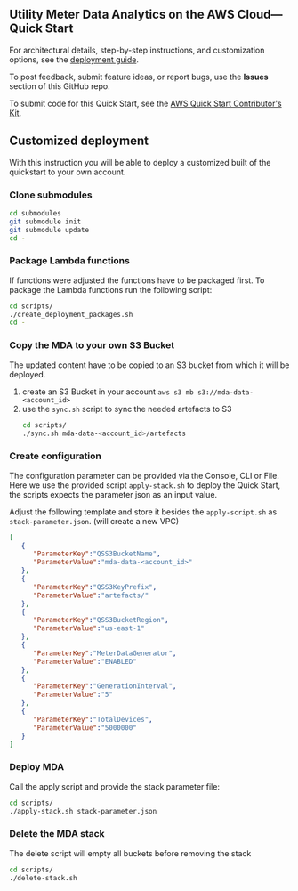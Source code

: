 ## Utility Meter Data Analytics on the AWS Cloud—Quick Start

For architectural details, step-by-step instructions, and customization options, see the [deployment guide](https://aws-quickstart.github.io/quickstart-aws-utility-meter-data-analytics-platform/).

To post feedback, submit feature ideas, or report bugs, use the **Issues** section of this GitHub repo. 

To submit code for this Quick Start, see the [AWS Quick Start Contributor's Kit](https://aws-quickstart.github.io/).


## Customized deployment

With this instruction you will be able to deploy a customized built of the quickstart to your own account.

### Clone submodules
```bash
cd submodules
git submodule init 
git submodule update
cd -
```

### Package Lambda functions

If functions were adjusted the functions have to be packaged first.
To package the Lambda functions run the following script:

```bash
cd scripts/
./create_deployment_packages.sh
cd -
```

### Copy the MDA to your own S3 Bucket

The updated content have to be copied to an S3 bucket from which it will be deployed.

1. create an S3 Bucket in your account
   `aws s3 mb s3://mda-data-<account_id>`
2. use the `sync.sh` script to sync the needed artefacts to S3
   ```bash
   cd scripts/
   ./sync.sh mda-data-<account_id>/artefacts
   ```

### Create configuration

The configuration parameter can be provided via the Console, CLI or File.
Here we use the provided script `apply-stack.sh` to deploy the Quick Start, the scripts expects the parameter json as an input value.

Adjust the following template and store it besides the `apply-script.sh` as `stack-parameter.json`. (will create a new VPC)

```json
[
   {
      "ParameterKey":"QSS3BucketName",
      "ParameterValue":"mda-data-<account_id>"
   },
   {
      "ParameterKey":"QSS3KeyPrefix",
      "ParameterValue":"artefacts/"
   },
   {
      "ParameterKey":"QSS3BucketRegion",
      "ParameterValue":"us-east-1"
   },
   {
      "ParameterKey":"MeterDataGenerator",
      "ParameterValue":"ENABLED"
   },
   {
      "ParameterKey":"GenerationInterval",
      "ParameterValue":"5"
   },
   {
      "ParameterKey":"TotalDevices",
      "ParameterValue":"5000000"
   }
]
```

### Deploy MDA

Call the apply script and provide the stack parameter file:
```bash
cd scripts/
./apply-stack.sh stack-parameter.json
```

### Delete the MDA stack

The delete script will empty all buckets before removing the stack
```bash
cd scripts/
./delete-stack.sh
```
